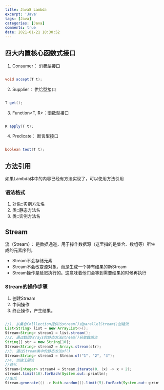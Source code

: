 ```yaml
---
title: Java8 Lambda
excerpt: 'Java'
tags: [Java]
categories: [Java]
comments: true
date: 2021-01-21 10:30:52
---
```


## 四大内置核心函数式接口

1. Consumer<T>： 消费型接口

```java

void accept(T t);

```

2. Supplier<T>： 供给型接口

```java

T get();

```

3. Function<T, R>：函数型接口

```java

R apply(T t);

```

4. Predicate<T>： 断言型接口

```java

boolean test(T t);

```


## 方法引用

如果Lambda体中的内容已经有方法实现了，可以使用方法引用

### 语法格式

1. 对象::实例方法名
2. 类::静态方法名
3. 类::实例方法名

## Stream

流（Stream）： 是数据通道，用于操作数据源（这里指的是集合、数组等）所生成的元素序列。

- Stream不会存储元素
- Stream不会改变源对象，而是生成一个持有结果的新Stream
- Stream操作是延迟执行的。这意味着他们会等到需要结果的时候再执行

### Stream的操作步骤

1. 创建Stream
2. 中间操作
3. 终止操作，产生结果。

```java

//1. 从集合Colllection提供的stream()或parallelStream()创建流
List<String> list = new ArrayList<>();
Stream<String> stream1 = list.stream();
//2. 通过数组Arrays的静态方法stream()获取数组流
String[] str = new String[10];
Stream<String> stream2 = Arrays.stream(str);
//3. 通过Stream类中的静态方法of()
Stream<String> stream3 = Stream.of("1", "2", "3");
//4. 创建无限流
//迭代
Stream<Integer> stream4 = Stream.iterate(0, (x) -> x + 2);
stream4.limit(10).forEach(System.out::println);
//生成
Stream.generate(() -> Math.random()).limit(5).forEach(System.out::println);

```


